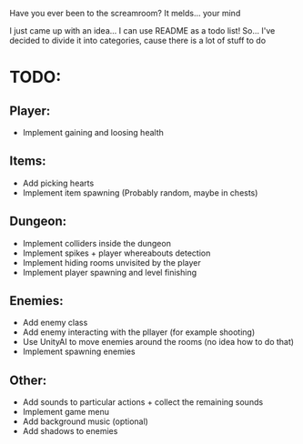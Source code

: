 Have you ever been to the screamroom? It melds... your mind

I just came up with an idea...
I can use README as a todo list! So...
I've decided to divide it into categories, cause there is a lot of stuff to do

# TODO:
## Player:
* Implement gaining and loosing health

## Items:
* Add picking hearts
* Implement item spawning (Probably random, maybe in chests)

## Dungeon:
* Implement colliders inside the dungeon
* Implement spikes + player whereabouts detection
* Implement hiding rooms unvisited by the player
* Implement player spawning and level finishing

## Enemies:
* Add enemy class
* Add enemy interacting with the pllayer (for example shooting)
* Use UnityAI to move enemies around the rooms (no idea how to do that)
* Implement spawning enemies

## Other:
* Add sounds to particular actions + collect the remaining sounds
* Implement game menu
* Add background music (optional)
* Add shadows to enemies